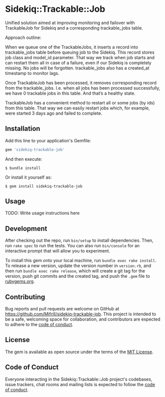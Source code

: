 # Sidekiq::Trackable::Job

Unified solution aimed at improving monitoring and failover with TrackableJob for Sidekiq and a corresponding trackable_jobs table.

Approach outline:

When we queue one of the TrackableJobs, it inserts a record into trackable_jobs table before queuing job to the Sidekiq.
This record stores job class and model_id parameter.
That way we track when job starts and can restart them all in case of a failure, even if our Sidekiq is completely missing.
No jobs will be forgotten. trackable_jobs also has a created_at timestamp to monitor lags.

Once TrackableJob has been processed, it removes corresponding record from the trackable_jobs. 
I.e. when all jobs has been processed successfully, we have 0 trackable jobs in this table. And that’s a healthy state.

TrackableJob has a convenient method to restart all or some jobs (by ids) from this table.
That way we can easily restart jobs which, for example, were started 3 days ago and failed to complete.

## Installation

Add this line to your application's Gemfile:

```ruby
gem 'sidekiq-trackable-job'
```

And then execute:

    $ bundle install

Or install it yourself as:

    $ gem install sidekiq-trackable-job

## Usage

TODO: Write usage instructions here

## Development

After checking out the repo, run `bin/setup` to install dependencies. Then, run `rake spec` to run the tests. You can also run `bin/console` for an interactive prompt that will allow you to experiment.

To install this gem onto your local machine, run `bundle exec rake install`. To release a new version, update the version number in `version.rb`, and then run `bundle exec rake release`, which will create a git tag for the version, push git commits and the created tag, and push the `.gem` file to [rubygems.org](https://rubygems.org).

## Contributing

Bug reports and pull requests are welcome on GitHub at https://github.com/Mifrill/sidekiq-trackable-job. This project is intended to be a safe, welcoming space for collaboration, and contributors are expected to adhere to the [code of conduct](https://github.com/Mifrill/sidekiq-trackable-job/blob/master/CODE_OF_CONDUCT.md).

## License

The gem is available as open source under the terms of the [MIT License](https://opensource.org/licenses/MIT).

## Code of Conduct

Everyone interacting in the Sidekiq::Trackable::Job project's codebases, issue trackers, chat rooms and mailing lists is expected to follow the [code of conduct](https://github.com/Mifrill/sidekiq-trackable-job/blob/master/CODE_OF_CONDUCT.md).

